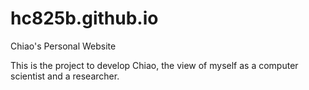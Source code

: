 # hc825b.github.io

Chiao's Personal Website

This is the project to develop Chiao, the view of myself as a computer
scientist and a researcher.
